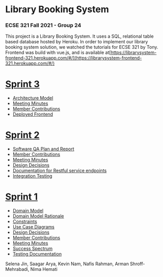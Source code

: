 # Library Booking System
### ECSE 321 Fall 2021 - Group 24

This project is a Library Booking System. 
It uses a SQL, relational table based database hosted by Heroku.
In order to implement our library booking system solution, we watched the tutorials for ECSE 321 by Tony.
Frontend was build with vue.js, and is available at[https://librarysystem-frontend-321.herokuapp.com/#/](https://librarysystem-frontend-321.herokuapp.com/#/)

# [Sprint 3](https://github.com/McGill-ECSE321-Fall2021/project-group-24/wiki/Sprint-3)
* [Architecture Model](https://github.com/McGill-ECSE321-Fall2021/project-group-24/wiki/Architecture-Model)
* [Meeting Minutes](https://github.com/McGill-ECSE321-Fall2021/project-group-24/wiki/Meeting-Minutes-Spint-3)
* [Member Contributions](https://github.com/McGill-ECSE321-Fall2021/project-group-24/wiki/Member-Contributions-Sprint-3)
* [Deployed Frontend](https://librarysystem-frontend-321.herokuapp.com/#/)

# [Sprint 2](https://github.com/McGill-ECSE321-Fall2021/project-group-24/wiki/Sprint-2)
* [Software QA Plan and Report](https://github.com/McGill-ECSE321-Fall2021/project-group-24/wiki/Software-Quality-Assurance-Plan-and-Report)
* [Member Contributions](https://github.com/McGill-ECSE321-Fall2021/project-group-24/wiki/Sprint-2:-Member-Contributions)
* [Meeting Minutes](https://github.com/McGill-ECSE321-Fall2021/project-group-24/wiki/Sprint-2:-Meeting-Minutes)
* [Design Decisions](https://github.com/McGill-ECSE321-Fall2021/project-group-24/wiki/Sprint-2:-Design-Decisions)
* [Documentation for Restful service endpoints](https://github.com/McGill-ECSE321-Fall2021/project-group-24/wiki/Documentation-for-RESTful-Service-Endpoints)
* [Integration Testing](https://github.com/McGill-ECSE321-Fall2021/project-group-24/wiki/Integration-Testing)


# [Sprint 1](https://github.com/McGill-ECSE321-Fall2021/project-group-24/wiki/Sprint-1)
* [Domain Model](https://github.com/McGill-ECSE321-Fall2021/project-group-24/wiki/Domain-Model)
* [Domain Model Rationale](https://github.com/McGill-ECSE321-Fall2021/project-group-24/wiki/Domain-Model#rationale)
* [Constraints](https://github.com/McGill-ECSE321-Fall2021/project-group-24/wiki/Constraints)
* [Use Case Diagrams](https://github.com/McGill-ECSE321-Fall2021/project-group-24/wiki/Use-Case-Diagrams)
* [Design Decisions](https://github.com/McGill-ECSE321-Fall2021/project-group-24/wiki/Design-Decisions)
* [Member Contributions](https://github.com/McGill-ECSE321-Fall2021/project-group-24/wiki/Sprint-1:-Member-Contributions)
* [Meeting Minutes](https://github.com/McGill-ECSE321-Fall2021/project-group-24/wiki/Sprint-1:-Meeting-Minutes)
* [Success Spectrum](https://github.com/McGill-ECSE321-Fall2021/project-group-24/wiki/Sprint-1:-Success-Spectrum)
* [Testing Documentation](https://github.com/McGill-ECSE321-Fall2021/project-group-24/wiki/Testing-Documentation)

Selena Jin, Saagar Arya, Kevin Nam, Nafis Rahman, Arman Shroff-Mehrabadi, Nima Hemati

